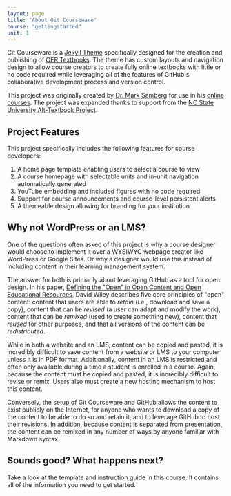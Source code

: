 ```yaml
---
layout: page
title: "About Git Courseware"
course: "gettingstarted"
unit: 1
---
```

Git Courseware is a [Jekyll Theme](https://jekyllrb.com) specifically designed for the creation and publishing of [OER Textbooks](https://www.lib.ncsu.edu/do/open-education). The theme has custom layouts and navigation design to allow course creators to create fully online textbooks with little or no code required while leveraging all of the features of GitHub's collaborative development process and version control.

This project was originally created by [Dr. Mark Samberg](https://go.ncsu.edu/mark) for use in his [online courses](https://mjsamberg.github.io/courses). The project was expanded thanks to support from the [NC State University Alt-Textbook Project](https://www.lib.ncsu.edu/alttextbook).

## Project Features
This project specifically includes the following features for course developers:
1. A home page template enabling users to select a course to view
1. A course homepage with selectable units and in-unit navigation automatically generated
1. YouTube embedding and included figures with no code required
1. Support for course announcements and course-level persistent alerts
1. A themeable design allowing for branding for your institution

## Why not WordPress or an LMS?
One of the questions often asked of this project is why a course designer would choose to implement it over a WYSIWYG webpage creator like WordPress or Google Sites. Or why a designer would use this instead of including content in their learning management system.

The answer for both is primarily about leveraging GitHub as a tool for open design. In his paper, [Defining the "Open" in Open Content and Open Educational Resources](http://opencontent.org/definition/), David Wiley describes five core principles of "open" content: content that users are able to *retain* (i.e., download and save a copy), content that can be *revised* (a user can adapt and modify the work), content that can be *remixed* (used to create something new), content that *reused* for other purposes, and that all versions of the content can be *redistributed*.

While in both a website and an LMS, content can be copied and pasted, it is incredibly difficult to save content from a website or LMS to your computer unless it is in PDF format. Additionally, content in an LMS is restricted and often only available during a time a student is enrolled in a course. Again, because the content must be copied and pasted, it is incredibly difficult to revise or remix. Users also must create a new hosting mechanism to host this content.

Conversely, the setup of Git Courseware and GitHub allows the content to exist publicly on the Internet, for anyone who wants to download a copy of the content to be able to do so and retain it, and to leverage GitHub to host their revisions. In addition, because content is separated from presentation, the content can be remixed in any number of ways by anyone familiar with Markdown syntax. 

## Sounds good? What happens next?
Take a look at the template and instruction guide in this course. It contains all of the information you need to get started.